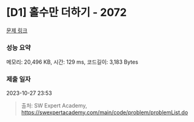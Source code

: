 # [D1] 홀수만 더하기 - 2072 

[문제 링크](https://swexpertacademy.com/main/code/problem/problemDetail.do?contestProbId=AV5QSEhaA5sDFAUq) 

### 성능 요약

메모리: 20,496 KB, 시간: 129 ms, 코드길이: 3,183 Bytes

### 제출 일자

2023-10-27 23:53



> 출처: SW Expert Academy, https://swexpertacademy.com/main/code/problem/problemList.do
